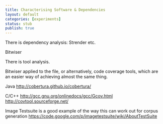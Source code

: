 ```yaml
---
title: Characterising Software & Dependencies
layout: default
categories: [experiments]
status: stub
publish: true
---
```


There is dependency analysis: Strender etc.

Bitwiser

There is tool analysis.

Bitwiser applied to the file, or alternatively, code coverage tools, which are an easier way of achieving almost the same thing.

Java
http://cobertura.github.io/cobertura/

C/C++
http://gcc.gnu.org/onlinedocs/gcc/Gcov.html
http://covtool.sourceforge.net/

Image Testsuite is a good example of the way this can work out for corpus generation
https://code.google.com/p/imagetestsuite/wiki/AboutTestSuite